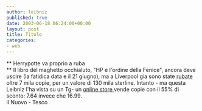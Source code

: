 ```yaml
---
author: leibniz
published: true
date: 2003-06-18 06:24:00+00:00
layout: post
title: Titolo
categories:
- web
---
```


 **   Herrypotte va proprio a ruba   
**   Il libro del maghetto occhialuto, "HP e l'ordine della Fenice", ancora deve uscire (la fatidica data e il 21 giugno), ma a Liverpool gia sono state  [ rubate ](http://www.ilnuovo.it/nuovo/foglia/0,1007,181878,00.html)oltre 7 mila copie, per un valore di 130 mila sterline. Intanto - ma questa Leibniz l'ha vista su un Tg- un  [ online store ](http://www.tesco.com/books/frames.htm)vende copie con il 55% di sconto: 7.64 invece che 16.99.   
Il Nuovo - Tesco
